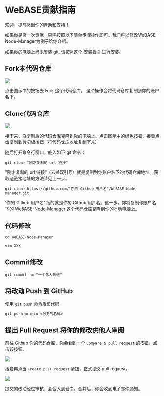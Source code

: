 # WeBASE贡献指南

欢迎，提前感谢你的帮助和支持！

如果你是第一次贡献，只需按照以下简单步骤操作即可。我们将以修改WeBASE-Node-Manager为例子给你介绍。

如果你的电脑上尚未安装 git, 请按照这个[ 安装指引 ](https://help.github.com/articles/set-up-git/)进行安装。

## Fork本代码仓库
![](../../images/contribution/fork.png)

点击图示中的按钮去 Fork 这个代码仓库。
这个操作会将代码仓库复制到你的账户名下。

## Clone代码仓库

![](../../images/contribution/clone.png)

接下来，将复制后的代码仓库克隆到你的电脑上。点击图示中的绿色按钮，接着点击复制到剪切板按钮（将代码仓库地址复制下来）

随后打开命令行窗口，敲入如下 git 命令：

```
git clone "刚才复制的 url 链接"
```
"刚才复制的 url 链接"（去掉双引号）就是复制到你账户名下的代码仓库地址。获取这链接地址的方法请见上一步。

```
git clone https://github.com/"你的 Github 用户名"/WeBASE-Node-Manager.git
```

'你的 Github 用户名' 指的就是你的 Github 用户名。这一步，你将复制你账户名下的 WeBASE-Node-Manager 这个代码仓库克隆到你的本地电脑上。

## 代码修改
```
cd WeBASE-Node-Manager

vim XXX
```

## Commit修改

```
git commit -m "一个伟大改进"
```

## 将改动 Push 到 GitHub

使用 `git push` 命令发布代码
```
git push origin <分支的名称>
```

## 提出 Pull Request 将你的修改供他人审阅

前往 Github 你的代码仓库，你会看到一个 `Compare & pull request` 的按钮。点击该按钮。

![](../../images/contribution/pull-request.png)

接着再点击 `Create pull request` 按钮，正式提交 pull request。

![](../../images/contribution/create-pull-request.png)

提交的改动经过审核，会合入到仓库。合并后，你会收到电子邮件通知。
